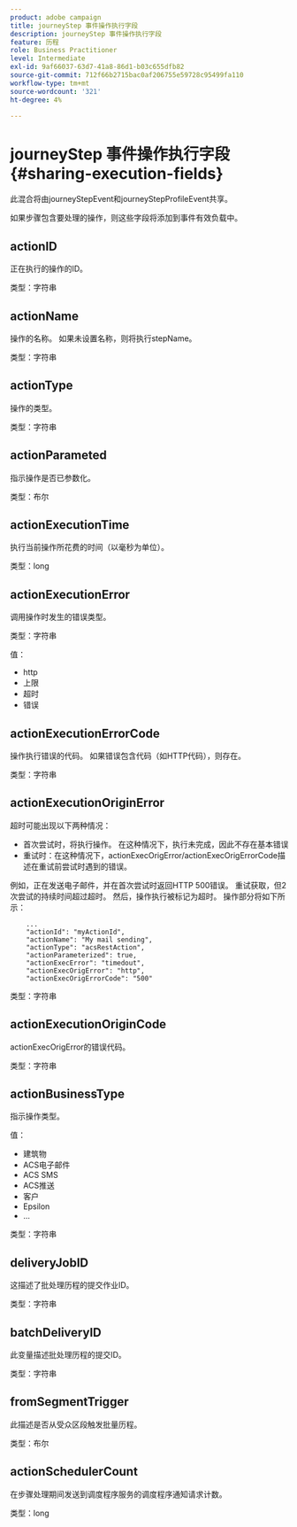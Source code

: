 ```yaml
---
product: adobe campaign
title: journeyStep 事件操作执行字段
description: journeyStep 事件操作执行字段
feature: 历程
role: Business Practitioner
level: Intermediate
exl-id: 9af66037-63d7-41a8-86d1-b03c655dfb82
source-git-commit: 712f66b2715bac0af206755e59728c95499fa110
workflow-type: tm+mt
source-wordcount: '321'
ht-degree: 4%

---
```


# journeyStep 事件操作执行字段 {#sharing-execution-fields}

此混合将由journeyStepEvent和journeyStepProfileEvent共享。

如果步骤包含要处理的操作，则这些字段将添加到事件有效负载中。

## actionID

正在执行的操作的ID。

类型：字符串

## actionName

操作的名称。 如果未设置名称，则将执行stepName。

类型：字符串

## actionType

操作的类型。

类型：字符串

## actionParameted

指示操作是否已参数化。

类型：布尔

## actionExecutionTime

执行当前操作所花费的时间（以毫秒为单位）。

类型：long

## actionExecutionError

调用操作时发生的错误类型。

类型：字符串

值：
* http
* 上限
* 超时
* 错误

## actionExecutionErrorCode

操作执行错误的代码。 如果错误包含代码（如HTTP代码），则存在。

类型：字符串

## actionExecutionOriginError

超时可能出现以下两种情况：

* 首次尝试时，将执行操作。 在这种情况下，执行未完成，因此不存在基本错误
* 重试时：在这种情况下，actionExecOrigError/actionExecOrigErrorCode描述在重试前尝试时遇到的错误。

例如，正在发送电子邮件，并在首次尝试时返回HTTP 500错误。 重试获取，但2次尝试的持续时间超过超时。 然后，操作执行被标记为超时。 操作部分将如下所示：

```
    ...
    "actionId": "myActionId",
    "actionName": "My mail sending",
    "actionType": "acsRestAction",
    "actionParameterized": true,
    "actionExecError": "timedout",
    "actionExecOrigError": "http",
    "actionExecOrigErrorCode": "500"
```

类型：字符串

## actionExecutionOriginCode

actionExecOrigError的错误代码。

类型：字符串

## actionBusinessType

指示操作类型。

值：

* 建筑物
* ACS电子邮件
* ACS SMS
* ACS推送
* 客户
* Epsilon
* ...

类型：字符串

## deliveryJobID

这描述了批处理历程的提交作业ID。

类型：字符串

## batchDeliveryID

此变量描述批处理历程的提交ID。

类型：字符串

## fromSegmentTrigger

此描述是否从受众区段触发批量历程。

类型：布尔

## actionSchedulerCount

在步骤处理期间发送到调度程序服务的调度程序通知请求计数。

类型：long
